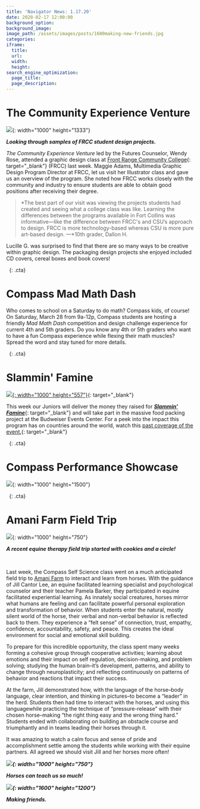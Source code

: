 ```yaml
---
title: 'Navigator News: 1.17.20'
date: 2020-02-17 12:00:00
background_option:
background_image:
image_path: /assets/images/posts/1600making-new-friends.jpg
categories:
iframe:
  title:
  url:
  width:
  height:
search_engine_optimization:
  page_title:
  page_description:
---
```


# The Community Experience Venture

![](/assets/images/1000-front-range-community-college-high-school-classes.jpg){: width="1000" height="1333"}

***Looking through samples of FRCC student design projects.***

*The Community Experience Venture*&nbsp;led by the Futures Counselor, Wendy Rose, attended a graphic design class at&nbsp;[Front Range Community College](https://www.frontrange.edu/programs-and-courses/a-z-program-list/multimedia-technology){: target="_blank"}&nbsp;(FRCC) last week. Maggie Adams, Multimedia Graphic Design Program Director at FRCC, let us visit her Illustrator class and gave us an overview of the program. She noted how FRCC works closely with the community and industry to ensure students are able to obtain good positions after receiving their degree. &nbsp;

> *The best part of our visit was viewing the projects students had created and seeing what a college class was like. Learning the differences between the programs available in Fort Collins was informative—like the difference between FRCC's and CSU’s approach to design. FRCC is more technology-based whereas CSU is more pure art-based design. —*10th grader, Dallon H.

Lucille G. was surprised to find that there are so many ways to be creative within graphic design. The packaging design projects she enjoyed included CD covers, cereal boxes and book covers\!

&nbsp;
{: .cta}

# Compass Mad Math Dash

Who comes to school on a Saturday to do math? Compass kids, of course\! On Saturday, March 28 from 9a-12p, Compass students are hosting a friendly&nbsp;*Mad Math Dash*&nbsp;competition and design challenge experience for current 4th and 5th graders. Do you know any 4th or 5th graders who want to have a fun Compass experience while flexing their math muscles? Spread the word and stay tuned for more details.

&nbsp;
{: .cta}

# Slammin' Famine

[![](/assets/images/slammin-famine.jpg){: width="1000" height="557"}](https://www.youtube.com/watch?v=BiFDToqt-oo){: target="_blank"}

This week our Juniors will deliver the money they raised for&nbsp;[***Slammin’ Famine***](https://slamminfamine.org/){: target="_blank"}&nbsp;and will take part in the massive food packing project at the Budweiser Events Center. For a peek into the impact this program has on countries around the world, watch this&nbsp;[past coverage of the event.](https://www.youtube.com/watch?v=BiFDToqt-oo){: target="_blank"}

&nbsp;
{: .cta}

# Compass Performance Showcase

![](/assets/images/1000compass-talent-showcase-poster-1.jpg){: width="1000" height="1500"}

&nbsp;
{: .cta}

# Amani Farm Field Trip

![](/assets/images/1000equine-therapy-field-trip-started-with-cookies-and-a-circle.jpg){: width="1000" height="750"}

***A recent equine therapy field trip started with cookies and a circle\!***

&nbsp;

Last week, the Compass Self Science class went on a much anticipated field trip to [Amani Farm](https://www.amanimediationandcounseling.com/equine-assisted-therapy/) to interact and learn from horses. With the guidance of Jill Cantor Lee, an equine facilitated learning specialist and psychological counselor and their teacher Pamela Barker, they participated in equine facilitated experiential learning. As innately social creatures, horses mirror what humans are feeling and can facilitate powerful personal exploration and transformation of behavior. When students enter the natural, mostly silent world of the horse, their verbal and non-verbal behavior is reflected back to them. They experience a “felt sense” of connection, trust, empathy, confidence, accountability, safety, and peace. This creates the ideal environment for social and emotional skill building.

To prepare for this incredible opportunity, the class spent many weeks forming a cohesive group through cooperative activities; learning about emotions and their impact on self regulation, decision-making, and problem solving; studying the human brain–it’s development, patterns, and ability to change through neuroplasticity; and reflecting continuously on patterns of behavior and reactions that impact their success.&nbsp;

At the farm, Jill demonstrated how, with the language of the horse–body language, clear intention, and thinking in pictures–to become a “leader” in the herd. Students then had time to interact with the horses, and using this languagewhile practicing the technique of “pressure-release” with their chosen horse–making “the right thing easy and the wrong thing hard.” Students ended with collaborating on building an obstacle course and triumphantly and in teams leading their horses through it.

It was amazing to watch a calm focus and sense of pride and accomplishment settle among the students while working with their equine partners. All agreed we should visit Jill and her horses more often\!

***![](/assets/images/1000what-horses-can-teach-us.jpg){: width="1000" height="750"}***

***Horses can teach us so much\!***

***![](/assets/images/1600making-new-friends.jpg){: width="1600" height="1200"}***

***Making friends.***